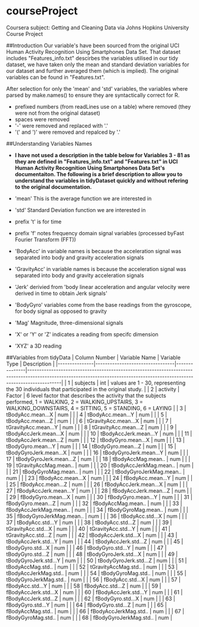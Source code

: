 # courseProject
Coursera subject: Getting and Cleaning Data via Johns Hopkins University Course Project

##Introduction
Our variable's have been sourced from the original UCI Human Activity Recognition Using Smartphones Data Set. That dataset includes "Features_info.txt" descirbes the variables utilised in our tidy dataset, we have taken only the mean and standard deviation variables for our dataset and further averaged them (which is implied). The original variables can be found in "Features.txt".

After selection for only the 'mean' and 'std' variables, the variables where parsed by make.names() to ensure they are syntactically correct for R.
  - prefixed numbers (from readLines use on a table) where removed (they were not from the original dataset)
  - spaces were removed
  - '-' were removed and replaced with '.'
  - '(' and ')' were removed and repalced by '.'

##Understanding Variables Names
  - **I have not used a description in the table below for Variables 3 - 81 as they are defined in "Features_info.txt" and "Features.txt" in UCI Human Activity Recognition Using Smartphones Data Set's documentaiton. The following is a brief description to allow you to understand the variables in tidyDataset quickly and without refering to the original documentation.**
  
  - 'mean' This is the average function we are interested in
  - 'std' Standard Deviation function we are interested in
  
  - prefix 't' is for time
  - prefix 'f' notes frequency domain signal variables (processed byFast Fourier Transform (FFT))
  - 'BodyAcc' in variable names is because the acceleration signal was separated into body and gravity acceleration signals 
  - 'GravityAcc' in variable names is because the acceleration signal was separated into body and gravity acceleration signals 
  - 'Jerk' derivied from 'body linear acceleration and angular velocity were derived in time to obtain Jerk signals'
  - 'BodyGyro' variables come from the base readings from the gyroscope, for body signal as opposed to gravity
  - 'Mag' Magnitude, three-dimensional signals

  - 'X' or 'Y' or 'Z' indicates a reading from specifc dimension
  - 'XYZ' a 3D reading

##Variables from tidyData
| Column Number | Variable Name                   | Variable Type | Description                                                                                                                                                              |
|---------------|---------------------------------|---------------|--------------------------------------------------------------------------------------------------------------------------------------------------------------------------|
| 1             | subjects                        | int           | values are 1 - 30, representing the 30 individuals that participated in the original study.                                                                              |
| 2             | activity                        | Factor        | 6 level factor that describes the activity that the subjects performed, 1 = WALKING, 2 = WALKING_UPSTAIRS, 3 = WALKING_DOWNSTAIRS, 4 = SITTING, 5 = STANDING, 6 = LAYING |
| 3             | tBodyAcc.mean...X               | num           |                                                                                                                                                                          |
| 4             | tBodyAcc.mean...Y               | num           |                                                                                                                                                                          |
| 5             | tBodyAcc.mean...Z               | num           |                                                                                                                                                                          |
| 6             | tGravityAcc.mean...X            | num           |                                                                                                                                                                          |
| 7             | tGravityAcc.mean...Y            | num           |                                                                                                                                                                          |
| 8             | tGravityAcc.mean...Z            | num           |                                                                                                                                                                          |
| 9             | tBodyAccJerk.mean...X           | num           |                                                                                                                                                                          |
| 10            | tBodyAccJerk.mean...Y           | num           |                                                                                                                                                                          |
| 11            | tBodyAccJerk.mean...Z           | num           |                                                                                                                                                                          |
| 12            | tBodyGyro.mean...X              | num           |                                                                                                                                                                          |
| 13            | tBodyGyro.mean...Y              | num           |                                                                                                                                                                          |
| 14            | tBodyGyro.mean...Z              | num           |                                                                                                                                                                          |
| 15            | tBodyGyroJerk.mean...X          | num           |                                                                                                                                                                          |
| 16            | tBodyGyroJerk.mean...Y          | num           |                                                                                                                                                                          |
| 17            | tBodyGyroJerk.mean...Z          | num           |                                                                                                                                                                          |
| 18            | tBodyAccMag.mean..              | num           |                                                                                                                                                                          |
| 19            | tGravityAccMag.mean..           | num           |                                                                                                                                                                          |
| 20            | tBodyAccJerkMag.mean..          | num           |                                                                                                                                                                          |
| 21            | tBodyGyroMag.mean..             | num           |                                                                                                                                                                          |
| 22            | tBodyGyroJerkMag.mean..         | num           |                                                                                                                                                                          |
| 23            | fBodyAcc.mean...X               | num           |                                                                                                                                                                          |
| 24            | fBodyAcc.mean...Y               | num           |                                                                                                                                                                          |
| 25            | fBodyAcc.mean...Z               | num           |                                                                                                                                                                          |
| 26            | fBodyAccJerk.mean...X           | num           |                                                                                                                                                                          |
| 27            | fBodyAccJerk.mean...Y           | num           |                                                                                                                                                                          |
| 28            | fBodyAccJerk.mean...Z           | num           |                                                                                                                                                                          |
| 29            | fBodyGyro.mean...X              | num           |                                                                                                                                                                          |
| 30            | fBodyGyro.mean...Y              | num           |                                                                                                                                                                          |
| 31            | fBodyGyro.mean...Z              | num           |                                                                                                                                                                          |
| 32            | fBodyAccMag.mean..              | num           |                                                                                                                                                                          |
| 33            | fBodyAccJerkMag.mean..      | num           |                                                                                                                                                                          |
| 34            | fBodyGyroMag.mean..         | num           |                                                                                                                                                                          |
| 35            | fBodyGyroJerkMag.mean..     | num           |                                                                                                                                                                          |
| 36            | tBodyAcc.std...X                | num           |                                                                                                                                                                          |
| 37            | tBodyAcc.std...Y                | num           |                                                                                                                                                                          |
| 38            | tBodyAcc.std...Z                | num           |                                                                                                                                                                          |
| 39            | tGravityAcc.std...X             | num           |                                                                                                                                                                          |
| 40            | tGravityAcc.std...Y             | num           |                                                                                                                                                                          |
| 41            | tGravityAcc.std...Z             | num           |                                                                                                                                                                          |
| 42            | tBodyAccJerk.std...X            | num           |                                                                                                                                                                          |
| 43            | tBodyAccJerk.std...Y            | num           |                                                                                                                                                                          |
| 44            | tBodyAccJerk.std...Z            | num           |                                                                                                                                                                          |
| 45            | tBodyGyro.std...X               | num           |                                                                                                                                                                          |
| 46            | tBodyGyro.std...Y               | num           |                                                                                                                                                                          |
| 47            | tBodyGyro.std...Z               | num           |                                                                                                                                                                          |
| 48            | tBodyGyroJerk.std...X           | num           |                                                                                                                                                                          |
| 49            | tBodyGyroJerk.std...Y           | num           |                                                                                                                                                                          |
| 50            | tBodyGyroJerk.std...Z           | num           |                                                                                                                                                                          |
| 51            | tBodyAccMag.std..               | num           |                                                                                                                                                                          |
| 52            | tGravityAccMag.std..            | num           |                                                                                                                                                                          |
| 53            | tBodyAccJerkMag.std..           | num           |                                                                                                                                                                          |
| 54            | tBodyGyroMag.std..              | num           |                                                                                                                                                                          |
| 55            | tBodyGyroJerkMag.std..          | num           |                                                                                                                                                                          |
| 56            | fBodyAcc.std...X                | num           |                                                                                                                                                                          |
| 57            | fBodyAcc.std...Y                | num           |                                                                                                                                                                          |
| 58            | fBodyAcc.std...Z                | num           |                                                                                                                                                                          |
| 59            | fBodyAccJerk.std...X            | num           |                                                                                                                                                                          |
| 60            | fBodyAccJerk.std...Y            | num           |                                                                                                                                                                          |
| 61            | fBodyAccJerk.std...Z            | num           |                                                                                                                                                                          |
| 62            | fBodyGyro.std...X               | num           |                                                                                                                                                                          |
| 63            | fBodyGyro.std...Y               | num           |                                                                                                                                                                          |
| 64            | fBodyGyro.std...Z               | num           |                                                                                                                                                                          |
| 65            | fBodyAccMag.std..               | num           |                                                                                                                                                                          |
| 66            | fBodyAccJerkMag.std..       | num           |                                                                                                                                                                          |
| 67            | fBodyGyroMag.std..          | num           |                                                                                                                                                                          |
| 68            | fBodyGyroJerkMag.std..      | num           |                                                                                                                                                         